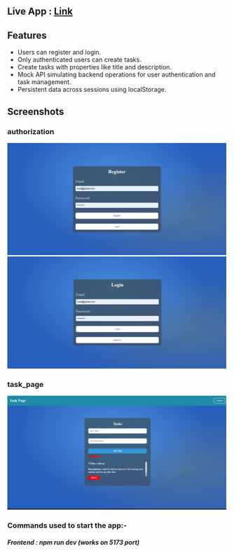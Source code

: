 ## Live App : <a href="https://task-manage-indol.vercel.app/" target="_blank">Link</a>

## Features

- Users can register and login. 
- Only authenticated users can create tasks.
- Create tasks with properties like title and description.
- Mock API simulating backend operations for user authentication and task management.
- Persistent data across sessions using localStorage.

## Screenshots

### authorization

<img src="https://github.com/Venkat-3010/Task_manage/blob/main/public/screenshot2.png?raw=true" width="500"/>

<img src="https://github.com/Venkat-3010/Task_manage/blob/main/public/screeshot1.png?raw=true" width="500"/>

### task_page

<img src="https://github.com/Venkat-3010/Task_manage/blob/main/public/screenshot3.png?raw=true" width="500"/>

### Commands used to start the app:-

##### Frontend : npm run dev (works on 5173 port)
